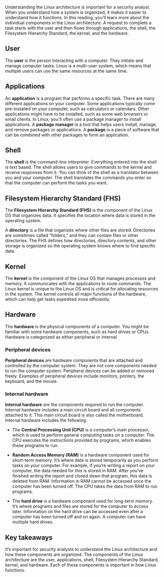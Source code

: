 Understanding the Linux architecture is important for a security analyst. When you understand how a system is organized, it makes it easier to understand how it functions. In this reading, you’ll learn more about the individual components in the Linux architecture. A request to complete a task starts with the user and then flows through applications, the shell, the Filesystem Hierarchy Standard, the kernel, and the hardware.

## User

The **user** is the person interacting with a computer. They initiate and manage computer tasks. Linux is a multi-user system, which means that multiple users can use the same resources at the same time.

## Applications

An **application** is a program that performs a specific task. There are many different applications on your computer. Some applications typically come pre-installed on your computer, such as calculators or calendars. Other applications might have to be installed, such as some web browsers or email clients. In Linux, you'll often use a package manager to install applications. A **package manager** is a tool that helps users install, manage, and remove packages or applications. A **package** is a piece of software that can be combined with other packages to form an application.

## Shell

The **shell** is the command-line interpreter. Everything entered into the shell is text based. The shell allows users to give commands to the kernel and receive responses from it. You can think of the shell as a translator between you and your computer. The shell translates the commands you enter so that the computer can perform the tasks you want.

## Filesystem Hierarchy Standard (FHS)

The **Filesystem Hierarchy Standard (FHS)** is the component of the Linux OS that organizes data. It specifies the location where data is stored in the operating system. 

A **directory** is a file that organizes where other files are stored. Directories are sometimes called “folders,” and they can contain files or other directories. The FHS defines how directories, directory contents, and other storage is organized so the operating system knows where to find specific data. 

## Kernel

The **kernel** is the component of the Linux OS that manages processes and memory. It communicates with the applications to route commands. The Linux kernel is unique to the Linux OS and is critical for allocating resources in the system. The kernel controls all major functions of the hardware, which can help get tasks expedited more efficiently.

## Hardware

The **hardware** is the physical components of a computer. You might be familiar with some hardware components, such as hard drives or CPUs. Hardware is categorized as either peripheral or internal.

### **Peripheral devices**

**Peripheral devices** are hardware components that are attached and controlled by the computer system. They are not core components needed to run the computer system. Peripheral devices can be added or removed freely. Examples of peripheral devices include monitors, printers, the keyboard, and the mouse.

### **Internal hardware**

**Internal hardware** are the components required to run the computer. Internal hardware includes a main circuit board and all components attached to it. This main circuit board is also called the motherboard. Internal hardware includes the following: 

- The **Central Processing Unit (CPU)** is a computer’s main processor, which is used to perform general computing tasks on a computer. The CPU executes the instructions provided by programs, which enables these programs to run. 
    
- **Random Access Memory (RAM)** is a hardware component used for short-term memory. It’s where data is stored temporarily as you perform tasks on your computer. For example, if you’re writing a report on your computer, the data needed for this is stored in RAM. After you’ve finished writing the report and closed down that program, this data is deleted from RAM. Information in RAM cannot be accessed once the computer has been turned off. The CPU takes the data from RAM to run programs. 
    
- The **hard drive** is a hardware component used for long-term memory. It’s where programs and files are stored for the computer to access later. Information on the hard drive can be accessed even after a computer has been turned off and on again. A computer can have multiple hard drives.
    

## Key takeaways

It’s important for security analysts to understand the Linux architecture and how these components are organized. The components of the Linux architecture are the user, applications, shell, Filesystem Hierarchy Standard, kernel, and hardware. Each of these components is important in how Linux functions.